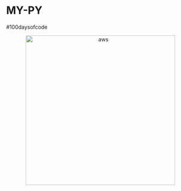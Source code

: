 # MY-PY
#100daysofcode



<p align="middle"> <img src="https://user-images.githubusercontent.com/98413109/153093038-807c6b5c-6c16-4d64-b3fd-8f5555c455bd.jpeg" alt="aws" width="400" height="400"/> 
